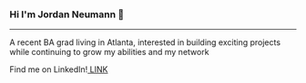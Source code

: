 ### Hi I'm Jordan Neumann 👋
<hr>
<p>A recent BA grad living in Atlanta, interested in building exciting projects while continuing to grow my abilities and my network
<p>Find me on LinkedIn!<a href="https://www.linkedin.com/in/jneum/"> LINK </a></p>

<!--
**jordanNeu/jordanNeu** is a ✨ _special_ ✨ repository because its `README.md` (this file) appears on your GitHub profile.

Here are some ideas to get you started:

- 🔭 I’m currently working on ...
- 🌱 I’m currently learning ...
- 👯 I’m looking to collaborate on ...
- 🤔 I’m looking for help with ...
- 💬 Ask me about ...
- 📫 How to reach me: ...
- 😄 Pronouns: ...
- ⚡ Fun fact: ...
-->
